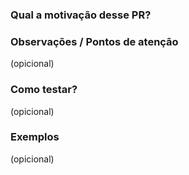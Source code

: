 ### Qual a motivação desse PR?

### Observações / Pontos de atenção
(opicional)

### Como testar? 
(opicional)

### Exemplos
(opicional)